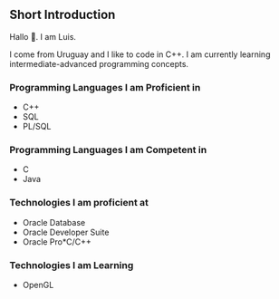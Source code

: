 ## Short Introduction

Hallo 👋. I am Luis.

I come from Uruguay and I like to code in C++. I am currently learning intermediate-advanced programming concepts.

### Programming Languages I am Proficient in

- C++
- SQL
- PL/SQL

### Programming Languages I am Competent in

- C
- Java

### Technologies I am proficient at

- Oracle Database
- Oracle Developer Suite
- Oracle Pro*C/C++

### Technologies I am Learning

- OpenGL

<!--
**utm0st/utm0st** is a ✨ _special_ ✨ repository because its `README.md` (this file) appears on your GitHub profile.

Here are some ideas to get you started:

- 🔭 I’m currently working on ...
- 🌱 I’m currently learning ...
- 👯 I’m looking to collaborate on ...
- 🤔 I’m looking for help with ...
- 💬 Ask me about ...
- 📫 How to reach me: ...
- 😄 Pronouns: ...
- ⚡ Fun fact: ...
-->
